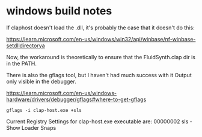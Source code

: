 # windows build notes

If claphost doesn't load the .dll, it's probably the case that it doesn't do
this:

https://learn.microsoft.com/en-us/windows/win32/api/winbase/nf-winbase-setdlldirectorya

Now, the workaround is theoretically to ensure that the FluidSynth.clap dir
is in the PATH.

There is also the gflags tool, but I haven't had much success with it 
Output only visible in the debugger.

https://learn.microsoft.com/en-us/windows-hardware/drivers/debugger/gflags#where-to-get-gflags

`gflags -i clap-host.exe +sls`

Current Registry Settings for clap-host.exe executable are: 00000002
    sls - Show Loader Snaps
